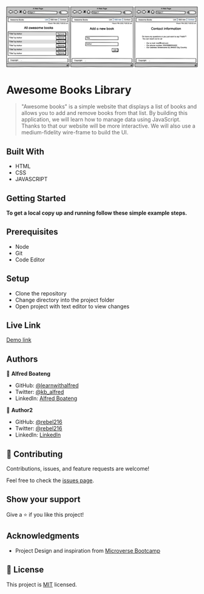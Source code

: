![Awesome Books Project](assets/img/awesome_books_full_website.png)

# Awesome Books Library

> "Awesome books" is a simple website that displays a list of books and allows you to add and remove books from that list. By building this application, we will learn how to manage data using JavaScript. Thanks to that our website will be more interactive. We will also use a medium-fidelity wire-frame to build the UI.

## Built With

- HTML
- CSS
- JAVASCRIPT

## Getting Started

**To get a local copy up and running follow these simple example steps.**

## Prerequisites

- Node
- Git
- Code Editor

## Setup

- Clone the repository
- Change directory into the project folder
- Open project with text editor to view changes

## Live Link
[Demo link](https://learnwithalfred.github.io/awesome-books-library/#)


## Authors

👤 **Alfred Boateng**

- GitHub: [@learnwithalfred](https://github.com/learnwithalfred)
- Twitter: [@kb_alfred](https://twitter.com/kb_alfred)
- LinkedIn: [Alfred Boateng](https://www.linkedin.com/in/alfred-boateng-704670138/)

👤 **Author2**

- GitHub: [@rebel216](https://github.com/rebel216)
- Twitter: [@rebel216](https://twitter.com/rebel216)
- LinkedIn: [LinkedIn](https://linkedin.com/in/rebel216)

## 🤝 Contributing

Contributions, issues, and feature requests are welcome!

Feel free to check the [issues page](../../issues/).

## Show your support

Give a ⭐️ if you like this project!

## Acknowledgments

- Project Design and inspiration from [Microverse Bootcamp](https://www.microverse.org)

## 📝 License

This project is [MIT](./MIT.md) licensed.
